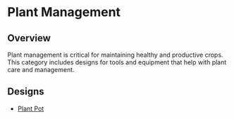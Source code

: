 # Plant Management

## Overview

Plant management is critical for maintaining healthy and productive crops. This category includes designs for tools and equipment that help with plant care and management.

## Designs

- [Plant Pot](plant-management/plant-pot.md)
